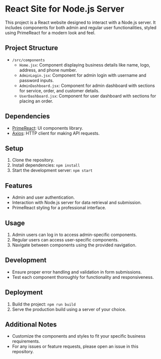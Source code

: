 # React Site for Node.js Server

This project is a React website designed to interact with a Node.js server. It includes components for both admin and regular user functionalities, styled using PrimeReact for a modern look and feel.

## Project Structure
- `/src/components`
  - `Home.jsx`: Component displaying business details like name, logo, address, and phone number.
  - `AdminLogin.jsx`: Component for admin login with username and password inputs.
  - `AdminDashboard.jsx`: Component for admin dashboard with sections for service, order, and customer details.
  - `UserDashboard.jsx`: Component for user dashboard with sections for placing an order.

## Dependencies
- [PrimeReact](https://www.primefaces.org/primereact/): UI components library.
- [Axios](https://github.com/axios/axios): HTTP client for making API requests.

## Setup
1. Clone the repository.
2. Install dependencies: `npm install`
3. Start the development server: `npm start`

## Features
- Admin and user authentication.
- Interaction with Node.js server for data retrieval and submission.
- PrimeReact styling for a professional interface.

## Usage
1. Admin users can log in to access admin-specific components.
2. Regular users can access user-specific components.
3. Navigate between components using the provided navigation.

## Development
- Ensure proper error handling and validation in form submissions.
- Test each component thoroughly for functionality and responsiveness.

## Deployment
1. Build the project: `npm run build`
2. Serve the production build using a server of your choice.

## Additional Notes
- Customize the components and styles to fit your specific business requirements.
- For any issues or feature requests, please open an issue in this repository.

